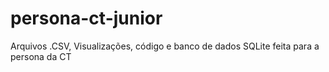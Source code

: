 # persona-ct-junior
Arquivos .CSV, Visualizações, código e banco de dados SQLite feita para a persona da CT
